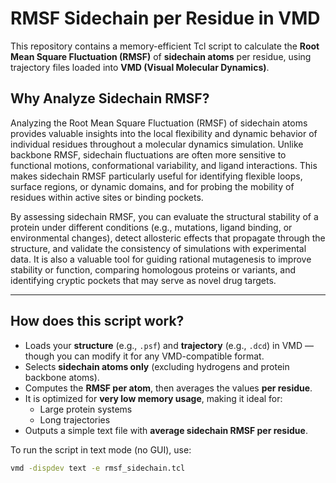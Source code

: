 # RMSF Sidechain per Residue in VMD

This repository contains a memory-efficient Tcl script to calculate the **Root Mean Square Fluctuation (RMSF)** of **sidechain atoms** per residue, using trajectory files loaded into **VMD (Visual Molecular Dynamics)**.

## Why Analyze Sidechain RMSF?

Analyzing the Root Mean Square Fluctuation (RMSF) of sidechain atoms provides valuable insights into the local flexibility and dynamic behavior of individual residues throughout a molecular dynamics simulation. Unlike backbone RMSF, sidechain fluctuations are often more sensitive to functional motions, conformational variability, and ligand interactions. This makes sidechain RMSF particularly useful for identifying flexible loops, surface regions, or dynamic domains, and for probing the mobility of residues within active sites or binding pockets.

By assessing sidechain RMSF, you can evaluate the structural stability of a protein under different conditions (e.g., mutations, ligand binding, or environmental changes), detect allosteric effects that propagate through the structure, and validate the consistency of simulations with experimental data. It is also a valuable tool for guiding rational mutagenesis to improve stability or function, comparing homologous proteins or variants, and identifying cryptic pockets that may serve as novel drug targets.

---

## How does this script work?

- Loads your **structure** (e.g., `.psf`) and **trajectory** (e.g., `.dcd`) in VMD — though you can modify it for any VMD-compatible format.
- Selects **sidechain atoms only** (excluding hydrogens and protein backbone atoms).
- Computes the **RMSF per atom**, then averages the values **per residue**.
- It is optimized for **very low memory usage**, making it ideal for:
  - Large protein systems
  - Long trajectories
- Outputs a simple text file with **average sidechain RMSF per residue**.

To run the script in text mode (no GUI), use:

```bash
vmd -dispdev text -e rmsf_sidechain.tcl
